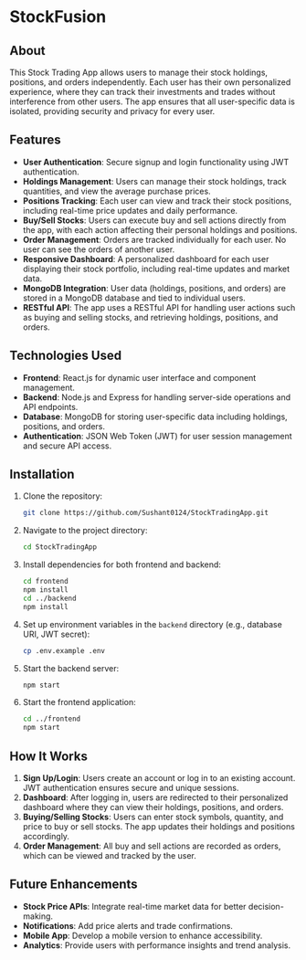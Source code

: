 # StockFusion



## About

This Stock Trading App allows users to manage their stock holdings, positions, and orders independently. Each user has their own personalized experience, where they can track their investments and trades without interference from other users. The app ensures that all user-specific data is isolated, providing security and privacy for every user.

## Features

- **User Authentication**: Secure signup and login functionality using JWT authentication.
- **Holdings Management**: Users can manage their stock holdings, track quantities, and view the average purchase prices.
- **Positions Tracking**: Each user can view and track their stock positions, including real-time price updates and daily performance.
- **Buy/Sell Stocks**: Users can execute buy and sell actions directly from the app, with each action affecting their personal holdings and positions.
- **Order Management**: Orders are tracked individually for each user. No user can see the orders of another user.
- **Responsive Dashboard**: A personalized dashboard for each user displaying their stock portfolio, including real-time updates and market data.
- **MongoDB Integration**: User data (holdings, positions, and orders) are stored in a MongoDB database and tied to individual users.
- **RESTful API**: The app uses a RESTful API for handling user actions such as buying and selling stocks, and retrieving holdings, positions, and orders.

## Technologies Used

- **Frontend**: React.js for dynamic user interface and component management.
- **Backend**: Node.js and Express for handling server-side operations and API endpoints.
- **Database**: MongoDB for storing user-specific data including holdings, positions, and orders.
- **Authentication**: JSON Web Token (JWT) for user session management and secure API access.

## Installation

1. Clone the repository:
   ```bash
   git clone https://github.com/Sushant0124/StockTradingApp.git
   ```
2. Navigate to the project directory:
   ```bash
   cd StockTradingApp
   ```
3. Install dependencies for both frontend and backend:
   ```bash
   cd frontend
   npm install
   cd ../backend
   npm install
   ```
4. Set up environment variables in the `backend` directory (e.g., database URI, JWT secret):
   ```bash
   cp .env.example .env
   ```

5. Start the backend server:
   ```bash
   npm start
   ```

6. Start the frontend application:
   ```bash
   cd ../frontend
   npm start
   ```

## How It Works

1. **Sign Up/Login**: Users create an account or log in to an existing account. JWT authentication ensures secure and unique sessions.
2. **Dashboard**: After logging in, users are redirected to their personalized dashboard where they can view their holdings, positions, and orders.
3. **Buying/Selling Stocks**: Users can enter stock symbols, quantity, and price to buy or sell stocks. The app updates their holdings and positions accordingly.
4. **Order Management**: All buy and sell actions are recorded as orders, which can be viewed and tracked by the user.

## Future Enhancements

- **Stock Price APIs**: Integrate real-time market data for better decision-making.
- **Notifications**: Add price alerts and trade confirmations.
- **Mobile App**: Develop a mobile version to enhance accessibility.
- **Analytics**: Provide users with performance insights and trend analysis.

